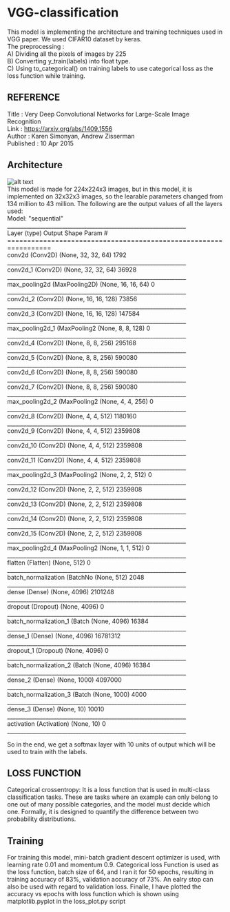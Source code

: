 # VGG-classification
This model is implementing the architecture and training techniques used in VGG paper. We used CIFAR10 dataset by keras.<br />The preprocessing :<br />
A) Dividing all the pixels of images by 225<br />
B) Converting y_train(labels) into float type.<br />
C) Using to_categorical() on training labels to use categorical loss as the loss function while training.<br />

## REFERENCE
  Title : Very Deep Convolutional Networks for Large-Scale Image Recognition <br />
  Link : https://arxiv.org/abs/1409.1556 <br />
  Author : Karen Simonyan, Andrew Zisserman <br />
  Published : 10 Apr 2015 <br />


## Architecture 
![alt text](https://www.researchgate.net/profile/Clifford-Yang/publication/325137356/figure/fig2/AS:670371271413777@1536840374533/llustration-of-the-network-architecture-of-VGG-19-model-conv-means-convolution-FC-means.jpg)<br />
This model is made for 224x224x3 images, but in this model, it is implemented on 32x32x3 images, so the learable parameters changed from 134 million to 43 million.
The following are the output values of all the layers used:<br/>
Model: "sequential"
_________________________________________________________________<br/>
Layer (type)                 Output Shape              Param #   <br/>
=================================================================<br/>
conv2d (Conv2D)              (None, 32, 32, 64)        1792      <br/>
_________________________________________________________________<br/>
conv2d_1 (Conv2D)            (None, 32, 32, 64)        36928     <br/>
_________________________________________________________________<br/>
max_pooling2d (MaxPooling2D) (None, 16, 16, 64)        0         <br/>
_________________________________________________________________<br/>
conv2d_2 (Conv2D)            (None, 16, 16, 128)       73856     <br/>
_________________________________________________________________<br/>
conv2d_3 (Conv2D)            (None, 16, 16, 128)       147584    <br/>
_________________________________________________________________<br/>
max_pooling2d_1 (MaxPooling2 (None, 8, 8, 128)         0         <br/>
_________________________________________________________________<br/>
conv2d_4 (Conv2D)            (None, 8, 8, 256)         295168    <br/>
_________________________________________________________________<br/>
conv2d_5 (Conv2D)            (None, 8, 8, 256)         590080    <br/>
_________________________________________________________________<br/>
conv2d_6 (Conv2D)            (None, 8, 8, 256)         590080    <br/>
_________________________________________________________________<br/>
conv2d_7 (Conv2D)            (None, 8, 8, 256)         590080    <br/>
_________________________________________________________________<br/>
max_pooling2d_2 (MaxPooling2 (None, 4, 4, 256)         0         <br/>
_________________________________________________________________<br/>
conv2d_8 (Conv2D)            (None, 4, 4, 512)         1180160   <br/>
_________________________________________________________________<br/>
conv2d_9 (Conv2D)            (None, 4, 4, 512)         2359808   <br/>
_________________________________________________________________<br/>
conv2d_10 (Conv2D)           (None, 4, 4, 512)         2359808   <br/>
_________________________________________________________________<br/>
conv2d_11 (Conv2D)           (None, 4, 4, 512)         2359808   <br/>
_________________________________________________________________<br/>
max_pooling2d_3 (MaxPooling2 (None, 2, 2, 512)         0         <br/>
_________________________________________________________________<br/>
conv2d_12 (Conv2D)           (None, 2, 2, 512)         2359808   <br/>
_________________________________________________________________<br/>
conv2d_13 (Conv2D)           (None, 2, 2, 512)         2359808   <br/>
_________________________________________________________________<br/>
conv2d_14 (Conv2D)           (None, 2, 2, 512)         2359808   <br/>
_________________________________________________________________<br/>
conv2d_15 (Conv2D)           (None, 2, 2, 512)         2359808   <br/>
_________________________________________________________________<br/>
max_pooling2d_4 (MaxPooling2 (None, 1, 1, 512)         0         <br/>
_________________________________________________________________<br/>
flatten (Flatten)            (None, 512)               0         <br/>
_________________________________________________________________<br/>
batch_normalization (BatchNo (None, 512)               2048      <br/>
_________________________________________________________________<br/>
dense (Dense)                (None, 4096)              2101248   <br/>
_________________________________________________________________<br/>
dropout (Dropout)            (None, 4096)              0         <br/>
_________________________________________________________________<br/>
batch_normalization_1 (Batch (None, 4096)              16384     <br/>
_________________________________________________________________<br/>
dense_1 (Dense)              (None, 4096)              16781312  <br/>
_________________________________________________________________<br/>
dropout_1 (Dropout)          (None, 4096)              0         <br/>
_________________________________________________________________<br/>
batch_normalization_2 (Batch (None, 4096)              16384     <br/>
_________________________________________________________________<br/>
dense_2 (Dense)              (None, 1000)              4097000   <br/>
_________________________________________________________________<br/>
batch_normalization_3 (Batch (None, 1000)              4000      <br/>
_________________________________________________________________<br/>
dense_3 (Dense)              (None, 10)                10010     <br/>
_________________________________________________________________<br/>
activation (Activation)      (None, 10)                0         <br/>
_________________________________________________________________<br/>

So in the end, we get a softmax layer with 10 units of output which will be used to train with the labels.

## LOSS FUNCTION
Categorical crossentropy: It is a loss function that is used in multi-class classification tasks. These are tasks where an example can only belong to one out of many possible categories, and the model must decide which one.
Formally, it is designed to quantify the difference between two probability distributions.

## Training
For training this model, mini-batch gradient descent optimizer is used, with learning rate 0.01 and momentum 0.9. Categorical loss Function is used as the loss function, batch size of 64, and I ran it for 50 epochs, resulting in training accuracy of 83%, validation accuracy of 73%. An ealry stop can also be used with regard to validation loss.
Finalle, I have plotted the accuracy vs epochs with loss function which is shown using matplotlib.pyplot in the loss_plot.py script
